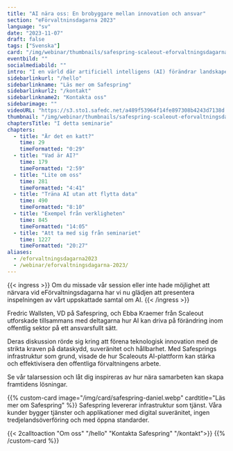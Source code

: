 ```yaml
---
title: "AI nära oss: En brobyggare mellan innovation och ansvar"
section: "eFörvaltninsdagarna 2023"
language: "sv"
date: "2023-11-07"
draft: false
tags: ["Svenska"]
card: "/img/webinar/thumbnails/safespring-scaleout-eforvaltningsdagarna-2023.jpg"
eventbild: ""
socialmediabild: ""
intro: "I en värld där artificiell intelligens (AI) förändrar landskapet för nästan varje industri, finns viktiga frågor att besvara: hur säkerställer vi att AI:s kraft används på ett sätt som är effektivt och hållbart, utan att riskera att data hamnar i fel händer?"
sidebarlinkurl: "/hello"
sidebarlinkname: "Läs mer om Safespring"
sidebarlinkurl2: "/kontakt"
sidebarlinkname2: "Kontakta oss"
sidebarimage: ""
videoURL: "https://s3.sto1.safedc.net/a489f53964f14fe897308b4243d7138d:processedvideos/safespring-scaleout-eforvaltningsdagarna–talarslot-2023/master.m3u8"
thumbnail: "/img/webinar/thumbnails/safespring-scaleout-eforvaltningsdagarna-2023.jpg"
chaptersTitle: "I detta seminarie"
chapters:
  - title: "Är det en katt?"
    time: 29
    timeFormatted: "0:29"
  - title: "Vad är AI?"
    time: 179
    timeFormatted: "2:59"
  - title: "Lite om oss"
    time: 281
    timeFormatted: "4:41"
  - title: "Träna AI utan att flytta data"
    time: 490
    timeFormatted: "8:10"
  - title: "Exempel från verkligheten"
    time: 845
    timeFormatted: "14:05"
  - title: "Att ta med sig från seminariet"
    time: 1227
    timeFormatted: "20:27"
aliases:
  - /eforvaltningsdagarna2023
  - /webinar/eforvaltningsdagarna-2023/
---
```


{{< ingress >}}
Om du missade vår session eller inte hade möjlighet att närvara vid eFörvaltningsdagarna har vi nu glädjen att presentera inspelningen av vårt uppskattade samtal om AI.
{{< /ingress >}}

Fredric Wallsten, VD på Safespring, och Ebba Kraemer från Scaleout utforskade tillsammans med deltagarna hur AI kan driva på förändring inom offentlig sektor på ett ansvarsfullt sätt.

Deras diskussion rörde sig kring att förena teknologisk innovation med de strikta kraven på dataskydd, suveränitet och hållbarhet. Med Safesprings infrastruktur som grund, visade de hur Scaleouts AI-plattform kan stärka och effektivisera den offentliga förvaltningens arbete.

Se vår talarsession och låt dig inspireras av hur nära samarbeten kan skapa framtidens lösningar.

{{% custom-card image="/img/card/safespring-daniel.webp" cardtitle="Läs mer om Safespring" %}}
Safespring levererar infrastruktur som tjänst. Våra kunder bygger tjänster och applikationer med digital suveränitet, ingen tredjelandsöverföring och med öppna standarder.

{{< 2calltoaction "Om oss" "/hello" "Kontakta Safespring" "/kontakt">}}
{{% /custom-card %}}
